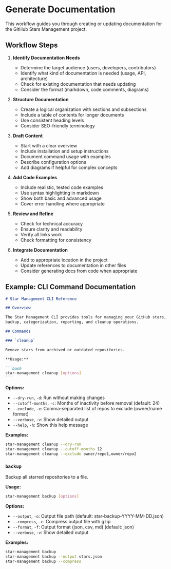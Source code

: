 # Generate Documentation

This workflow guides you through creating or updating documentation for the
GitHub Stars Management project.

## Workflow Steps

1. **Identify Documentation Needs**
   - Determine the target audience (users, developers, contributors)
   - Identify what kind of documentation is needed (usage, API, architecture)
   - Check for existing documentation that needs updating
   - Consider the format (markdown, code comments, diagrams)

2. **Structure Documentation**
   - Create a logical organization with sections and subsections
   - Include a table of contents for longer documents
   - Use consistent heading levels
   - Consider SEO-friendly terminology

3. **Draft Content**
   - Start with a clear overview
   - Include installation and setup instructions
   - Document command usage with examples
   - Describe configuration options
   - Add diagrams if helpful for complex concepts

4. **Add Code Examples**
   - Include realistic, tested code examples
   - Use syntax highlighting in markdown
   - Show both basic and advanced usage
   - Cover error handling where appropriate

5. **Review and Refine**
   - Check for technical accuracy
   - Ensure clarity and readability
   - Verify all links work
   - Check formatting for consistency

6. **Integrate Documentation**
   - Add to appropriate location in the project
   - Update references to documentation in other files
   - Consider generating docs from code when appropriate

## Example: CLI Command Documentation

````markdown
# Star Management CLI Reference

## Overview

The Star Management CLI provides tools for managing your GitHub stars, including
backup, categorization, reporting, and cleanup operations.

## Commands

### `cleanup`

Remove stars from archived or outdated repositories.

**Usage:**

```bash
star-management cleanup [options]
```
````

**Options:**

- `--dry-run`, `-d`: Run without making changes
- `--cutoff-months`, `-c`: Months of inactivity before removal (default: 24)
- `--exclude`, `-e`: Comma-separated list of repos to exclude (owner/name
  format)
- `--verbose`, `-v`: Show detailed output
- `--help`, `-h`: Show this help message

**Examples:**

```bash
star-management cleanup --dry-run
star-management cleanup --cutoff-months 12
star-management cleanup --exclude owner/repo1,owner/repo2
```

### `backup`

Backup all starred repositories to a file.

**Usage:**

```bash
star-management backup [options]
```

**Options:**

- `--output`, `-o`: Output file path (default: star-backup-YYYY-MM-DD.json)
- `--compress`, `-c`: Compress output file with gzip
- `--format`, `-f`: Output format (json, csv, md) (default: json)
- `--verbose`, `-v`: Show detailed output

**Examples:**

```bash
star-management backup
star-management backup --output stars.json
star-management backup --compress
```

```
```
